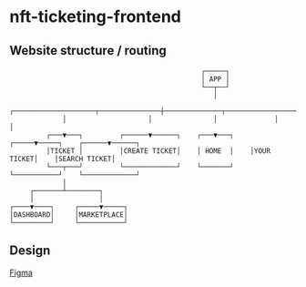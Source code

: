 # nft-ticketing-frontend

## Website structure / routing

                                                   ┌─────┐
                                                   │ APP │
                                                   └──┬──┘
                                                      │
                 ┌────────────────────┬───────────────┼──────────────┬─────────────────┐
                 │                    │               │              │                 │
             ┌───▼───┐         ┌──────▼──────┐    ┌───▼───┐    ┌─────▼─────┐    ┌──────▼──────┐
             │TICKET │         │CREATE TICKET│    │ HOME  │    │YOUR TICKET│    │SEARCH TICKET│
             └───┬───┘         └─────────────┘    └───────┘    └───────────┘    └─────────────┘
                 │
         ┌───────┴────────┐
         │                │
    ┌────▼────┐     ┌─────▼─────┐
    │DASHBOARD│     │MARKETPLACE│
    └─────────┘     └───────────┘

## Design

[Figma](https://www.figma.com/file/g20Hca6OrQMd4erG5HqNqq/ticket-platform?node-id=0%3A1)
